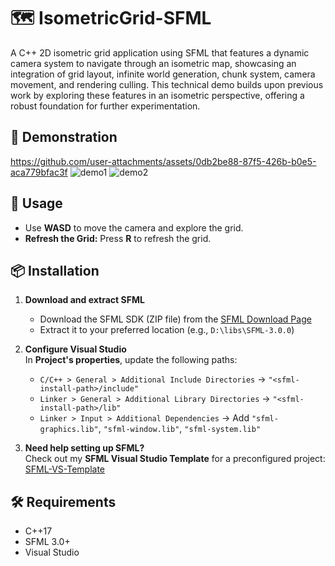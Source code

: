 # 🗺️ IsometricGrid-SFML

A C++ 2D isometric grid application using SFML that features a dynamic camera system to navigate through an isometric map, showcasing an integration of grid layout, infinite world generation, chunk system, camera movement, and rendering culling. This technical demo builds upon previous work by exploring these features in an isometric perspective, offering a robust foundation for further experimentation.

## 🎥 Demonstration  
https://github.com/user-attachments/assets/0db2be88-87f5-426b-b0e5-aca779bfac3f
![demo1](https://github.com/user-attachments/assets/66fb2219-d74d-4632-bec4-ad71196c5298)
![demo2](https://github.com/user-attachments/assets/cfa0223f-8883-40d8-9866-30e18d61697f)


## 🚀 Usage  
- Use **WASD** to move the camera and explore the grid.
- **Refresh the Grid:** Press **R** to refresh the grid.

## 📦 Installation  

1. **Download and extract SFML**  
   - Download the SFML SDK (ZIP file) from the [SFML Download Page](https://www.sfml-dev.org/download/)  
   - Extract it to your preferred location (e.g., `D:\libs\SFML-3.0.0`)  

2. **Configure Visual Studio**  
   In **Project's properties**, update the following paths:  

   - `C/C++ > General > Additional Include Directories` → `"<sfml-install-path>/include"`  
   - `Linker > General > Additional Library Directories` → `"<sfml-install-path>/lib"`  
   - `Linker > Input > Additional Dependencies` → Add `"sfml-graphics.lib"`, `"sfml-window.lib"`, `"sfml-system.lib"`  

3. **Need help setting up SFML?**  
   Check out my **SFML Visual Studio Template** for a preconfigured project: [SFML-VS-Template](https://github.com/g-brrzzn/SFML-VS-Template)

## 🛠️ Requirements  

- C++17  
- SFML 3.0+  
- Visual Studio
